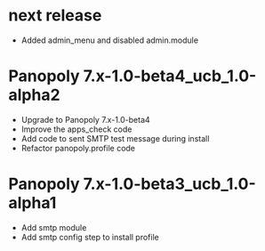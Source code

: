 next release
============
* Added admin_menu and disabled admin.module

Panopoly 7.x-1.0-beta4_ucb_1.0-alpha2
=====================================
* Upgrade to Panopoly 7.x-1.0-beta4
* Improve the apps_check code
* Add code to sent SMTP test message during install
* Refactor panopoly.profile code

Panopoly 7.x-1.0-beta3_ucb_1.0-alpha1
=====================================
* Add smtp module
* Add smtp config step to install profile